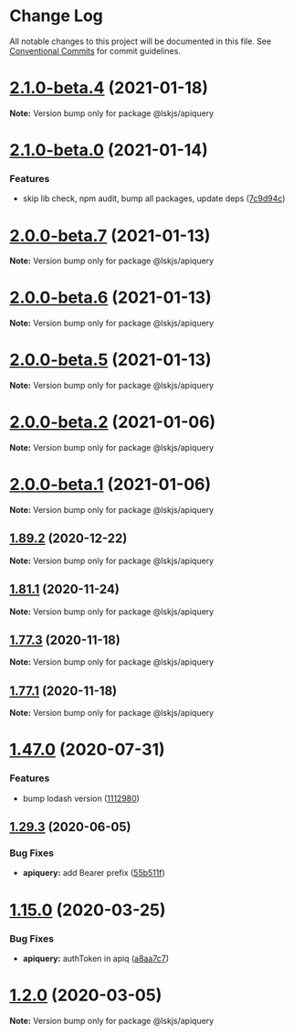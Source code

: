 # Change Log

All notable changes to this project will be documented in this file.
See [Conventional Commits](https://conventionalcommits.org) for commit guidelines.

# [2.1.0-beta.4](https://github.com/lskjs/ux/tree/master/packages/apiquery/compare/v2.1.0-beta.2...v2.1.0-beta.4) (2021-01-18)

**Note:** Version bump only for package @lskjs/apiquery





# [2.1.0-beta.0](https://github.com/lskjs/ux/tree/master/packages/apiquery/compare/v2.0.0-beta.7...v2.1.0-beta.0) (2021-01-14)


### Features

* skip lib check, npm audit, bump all packages, update deps ([7c9d94c](https://github.com/lskjs/ux/tree/master/packages/apiquery/commit/7c9d94c165db5bfa922b462ec6b122bca85dd7a6))





# [2.0.0-beta.7](https://github.com/lskjs/ux/tree/master/packages/apiquery/compare/v2.0.0-beta.6...v2.0.0-beta.7) (2021-01-13)

**Note:** Version bump only for package @lskjs/apiquery





# [2.0.0-beta.6](https://github.com/lskjs/ux/tree/master/packages/apiquery/compare/v2.0.0-beta.5...v2.0.0-beta.6) (2021-01-13)

**Note:** Version bump only for package @lskjs/apiquery





# [2.0.0-beta.5](https://github.com/lskjs/ux/tree/master/packages/apiquery/compare/v2.0.0-beta.4...v2.0.0-beta.5) (2021-01-13)

**Note:** Version bump only for package @lskjs/apiquery





# [2.0.0-beta.2](https://github.com/lskjs/ux/tree/master/packages/apiquery/compare/v2.0.0-beta.1...v2.0.0-beta.2) (2021-01-06)

**Note:** Version bump only for package @lskjs/apiquery





# [2.0.0-beta.1](https://github.com/lskjs/ux/tree/master/packages/apiquery/compare/v1.98.0...v2.0.0-beta.1) (2021-01-06)

**Note:** Version bump only for package @lskjs/apiquery





## [1.89.2](https://github.com/lskjs/ux/tree/master/packages/apiquery/compare/v1.89.1...v1.89.2) (2020-12-22)

**Note:** Version bump only for package @lskjs/apiquery





## [1.81.1](https://github.com/lskjs/ux/tree/master/packages/apiquery/compare/v1.81.0...v1.81.1) (2020-11-24)

**Note:** Version bump only for package @lskjs/apiquery





## [1.77.3](https://github.com/lskjs/ux/tree/master/packages/apiquery/compare/v1.77.2...v1.77.3) (2020-11-18)

**Note:** Version bump only for package @lskjs/apiquery





## [1.77.1](https://github.com/lskjs/ux/tree/master/packages/apiquery/compare/v1.77.0...v1.77.1) (2020-11-18)

**Note:** Version bump only for package @lskjs/apiquery





# [1.47.0](https://github.com/lskjs/ux/tree/master/packages/apiquery/compare/v1.46.0...v1.47.0) (2020-07-31)


### Features

* bump lodash version ([1112980](https://github.com/lskjs/ux/tree/master/packages/apiquery/commit/1112980c289c4dfc2d921e20032c73f4231957d7))





## [1.29.3](https://github.com/lskjs/ux/tree/master/packages/apiquery/compare/v1.29.2...v1.29.3) (2020-06-05)


### Bug Fixes

* **apiquery:** add Bearer prefix ([55b511f](https://github.com/lskjs/ux/tree/master/packages/apiquery/commit/55b511f9104434e8125a20a172a6c42dee0bf71a))





# [1.15.0](https://github.com/lskjs/ux/tree/master/packages/apiquery/compare/v1.14.3...v1.15.0) (2020-03-25)


### Bug Fixes

* **apiquery:** authToken in apiq ([a8aa7c7](https://github.com/lskjs/ux/tree/master/packages/apiquery/commit/a8aa7c73a172904cb677d66e15372b98859419b0))





# [1.2.0](https://github.com/lskjs/ux/tree/master/packages/apiquery/compare/v1.1.1...v1.2.0) (2020-03-05)

**Note:** Version bump only for package @lskjs/apiquery

